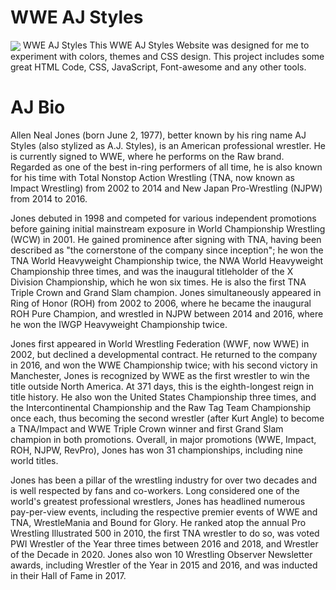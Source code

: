 # WWE AJ Styles
<img align="center" src="[https://www.shethepeople.tv/wp-content/uploads/2021/02/mandakini.jpg](https://www.power-wrestling.de/wp-content/uploads/2019/11/AJ-Styles.jpg)" />
WWE AJ Styles
This WWE AJ Styles Website was designed for me  to experiment with colors, themes and CSS design. This project includes some great HTML Code, CSS,  JavaScript, Font-awesome and any other tools. 

# AJ Bio

Allen Neal Jones (born June 2, 1977), better known by his ring name AJ Styles (also stylized as A.J. Styles), is an American professional wrestler. He is currently signed to WWE, where he performs on the Raw brand. Regarded as one of the best in-ring performers of all time, he is also known for his time with Total Nonstop Action Wrestling (TNA, now known as Impact Wrestling) from 2002 to 2014 and New Japan Pro-Wrestling (NJPW) from 2014 to 2016.

Jones debuted in 1998 and competed for various independent promotions before gaining initial mainstream exposure in World Championship Wrestling (WCW) in 2001. He gained prominence after signing with TNA, having been described as "the cornerstone of the company since inception"; he won the TNA World Heavyweight Championship twice, the NWA World Heavyweight Championship three times, and was the inaugural titleholder of the X Division Championship, which he won six times. He is also the first TNA Triple Crown and Grand Slam champion. Jones simultaneously appeared in Ring of Honor (ROH) from 2002 to 2006, where he became the inaugural ROH Pure Champion, and wrestled in NJPW between 2014 and 2016, where he won the IWGP Heavyweight Championship twice.

Jones first appeared in World Wrestling Federation (WWF, now WWE) in 2002, but declined a developmental contract. He returned to the company in 2016, and won the WWE Championship twice; with his second victory in Manchester, Jones is recognized by WWE as the first wrestler to win the title outside North America. At 371 days, this is the eighth-longest reign in title history. He also won the United States Championship three times, and the Intercontinental Championship and the Raw Tag Team Championship once each, thus becoming the second wrestler (after Kurt Angle) to become a TNA/Impact and WWE Triple Crown winner and first Grand Slam champion in both promotions. Overall, in major promotions (WWE, Impact, ROH, NJPW, RevPro), Jones has won 31 championships, including nine world titles.

Jones has been a pillar of the wrestling industry for over two decades and is well respected by fans and co-workers. Long considered one of the world's greatest professional wrestlers, Jones has headlined numerous pay-per-view events, including the respective premier events of WWE and TNA, WrestleMania and Bound for Glory. He ranked atop the annual Pro Wrestling Illustrated 500 in 2010, the first TNA wrestler to do so, was voted PWI Wrestler of the Year three times between 2016 and 2018, and Wrestler of the Decade in 2020. Jones also won 10 Wrestling Observer Newsletter awards, including Wrestler of the Year in 2015 and 2016, and was inducted in their Hall of Fame in 2017.
